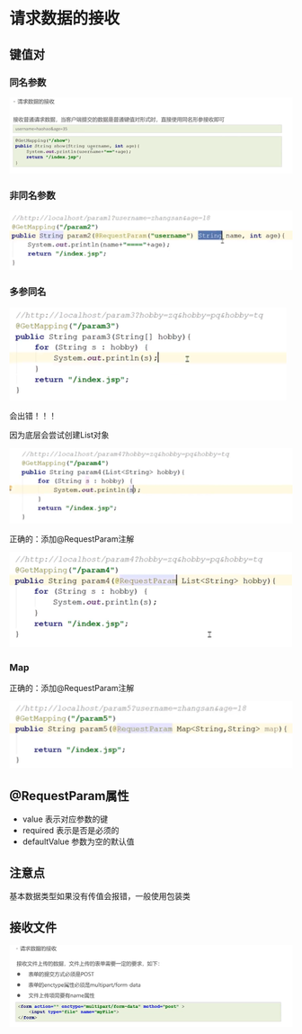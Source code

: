 # 请求数据的接收

## 键值对

### 同名参数

![1685694584850](image/23-06-02-请求数据的接收/1685694584850.png)

### 非同名参数

![1685697011313](image/23-06-02-请求数据的接收/1685697011313.png)

### 多参同名

![1685696981876](image/23-06-02-请求数据的接收/1685696981876.png)

会出错！！！

因为底层会尝试创建List对象

![1685697094410](image/23-06-02-请求数据的接收/1685697094410.png)

正确的：添加@RequestParam注解

![1685697201124](image/23-06-02-请求数据的接收/1685697201124.png)

### Map

正确的：添加@RequestParam注解

![1685697315878](image/23-06-02-请求数据的接收/1685697315878.png)

## @RequestParam属性

* value  表示对应参数的键
* required  表示是否是必须的
* defaultValue  参数为空的默认值

## 注意点

基本数据类型如果没有传值会报错，一般使用包装类

## 接收文件

![1685772583556](image/23-06-02-请求数据的接收/1685772583556.png)
